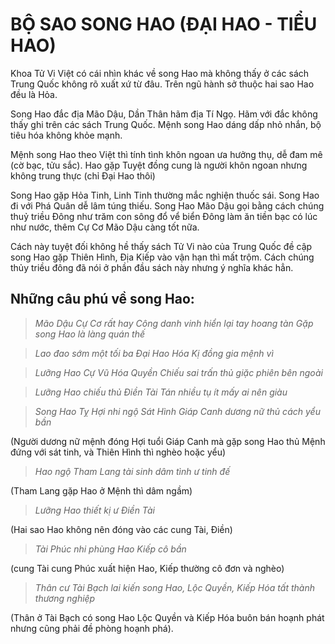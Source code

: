 # BỘ SAO SONG HAO (ĐẠI HAO - TIỂU HAO)

Khoa Tử Vi Việt có cái nhìn khác về song Hao mà không thấy ở các sách Trung Quốc không rõ xuất xứ từ đâu. Trên ngũ hành sở thuộc hai sao Hao đều là Hỏa.

Song Hao đắc địa Mão Dậu, Dần Thân hãm địa Tí Ngọ. Hãm với đắc không thấy ghi trên các sách Trung Quốc. Mệnh song Hao dáng dấp nhỏ nhắn, bộ tiêu hóa không khỏe mạnh.

Mệnh song Hao theo Việt thì tính tình khôn ngoan ưa hưởng thụ, dễ đam mê (cờ bạc, tửu sắc). Hao gặp Tuyệt đồng cung là người khôn ngoan nhưng không trung thực (chỉ Đại Hao thôi)

Song Hao gặp Hỏa Tinh, Linh Tinh thường mắc nghiện thuốc sái. Song Hao đi với Phá Quân dễ lâm túng thiếu. Song Hao Mão Dậu gọi bằng cách chúng thuỷ triều Đông như trăm con sông đổ vể biển Đông làm ăn tiền bạc có lúc như nước, thêm Cự Cơ Mão Dậu càng tốt nữa.

Cách này tuyệt đối không hề thấy sách Tử Vi nào của Trung Quốc đề cập song Hao gặp Thiên Hình, Địa Kiếp vào vận hạn thì mất trộm. Cách chúng thủy triều đông đã nói ở phần đầu sách này nhưng ý nghĩa khác hẳn. 

## Những câu phú về song Hao:

> *Mão Dậu Cự Cơ rất hay*
> *Công danh vinh hiển lại tay hoang tàn*
> *Gặp song Hao là làng quán thế*

> *Lao đao sớm một tối ba*
> *Đại Hao Hóa Kị đồng gia mệnh vì*

> *Lưỡng Hao Cự Vũ Hóa Quyền*
> *Chiếu sai trấn thủ giặc phiên bên ngoài*

> *Lưỡng Hao chiếu thủ Điền Tài*
> *Tán nhiều tụ ít mấy ai nên giàu*

> *Song Hao Tỵ Hợi nhi ngộ Sát Hình*
> *Giáp Canh dương nữ thủ cách yểu bần*

(Người dương nữ mệnh đóng Hợi tuổi Giáp Canh mà gặp song Hao thủ Mệnh đứng với sát tinh, và Thiên Hình thì nghèo hoặc yểu)

> *Hao ngộ Tham Lang tài sinh dâm tình ư tinh đế*

(Tham Lang gặp Hao ở Mệnh thì dâm ngầm)

> *Lưỡng Hao thiết kị ư Điền Tài*

(Hai sao Hao không nên đóng vào các cung Tài, Điền)

> *Tài Phúc nhi phùng Hao Kiếp cô bần*

(cung Tài cung Phúc xuất hiện Hao, Kiếp thường cô đơn và nghèo)

> *Thân cư Tài Bạch lai kiến song Hao, Lộc Quyền, Kiếp Hóa tất thành thương nghiệp*

(Thân ở Tài Bạch có song Hao Lộc Quyền và Kiếp Hóa buôn bán hoạnh phát nhưng cũng phải đề phòng hoạnh phá).
